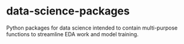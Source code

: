 # data-science-packages
Python packages for data science intended to contain multi-purpose functions to streamline EDA work and model training.
